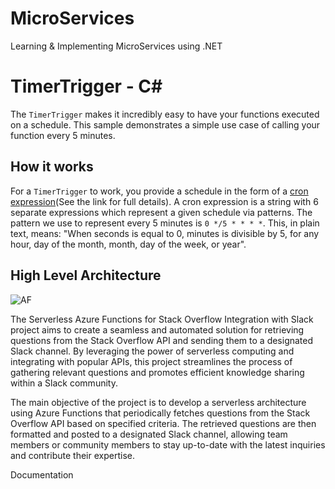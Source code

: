 # MicroServices
Learning &amp; Implementing MicroServices using .NET 
# TimerTrigger - C<span>#</span>

The `TimerTrigger` makes it incredibly easy to have your functions executed on a schedule. This sample demonstrates a simple use case of calling your function every 5 minutes.

## How it works

For a `TimerTrigger` to work, you provide a schedule in the form of a [cron expression](https://en.wikipedia.org/wiki/Cron#CRON_expression)(See the link for full details). A cron expression is a string with 6 separate expressions which represent a given schedule via patterns. The pattern we use to represent every 5 minutes is `0 */5 * * * *`. This, in plain text, means: "When seconds is equal to 0, minutes is divisible by 5, for any hour, day of the month, month, day of the week, or year".

## High Level Architecture
![AF](https://github.com/rajahir01/MicroServices/assets/66768536/e76d767d-dca4-4763-9b53-6ea592b84953)

The Serverless Azure Functions for Stack Overflow Integration with Slack project aims to create a seamless and automated solution for retrieving questions from the Stack Overflow API and sending them to a designated Slack channel. By leveraging the power of serverless computing and integrating with popular APIs, this project streamlines the process of gathering relevant questions and promotes efficient knowledge sharing within a Slack community.

The main objective of the project is to develop a serverless architecture using Azure Functions that periodically fetches questions from the Stack Overflow API based on specified criteria. The retrieved questions are then formatted and posted to a designated Slack channel, allowing team members or community members to stay up-to-date with the latest inquiries and contribute their expertise.

<TODO> Documentation
